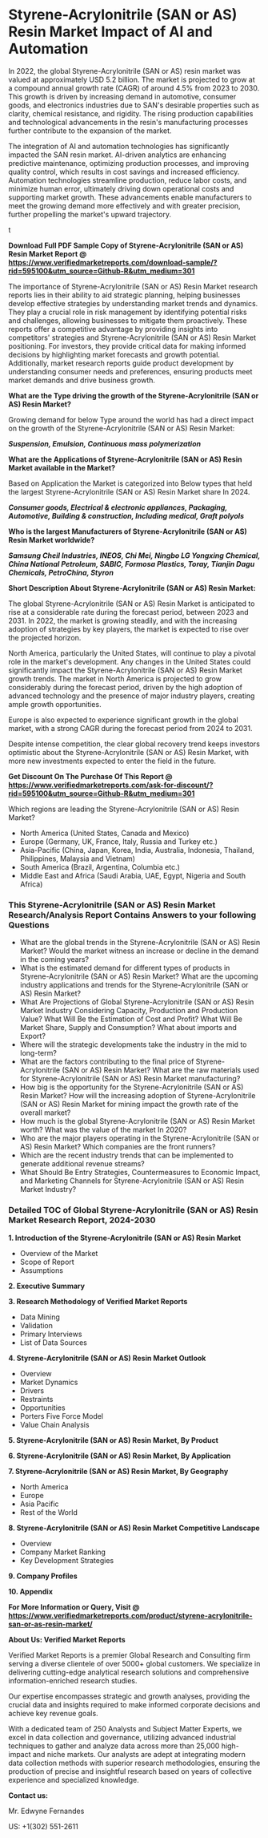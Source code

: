 <meta name="title" content="Global  Styrene-Acrylonitrile (SAN or AS) Resin Market Impact of AI and Automation"><meta name="description" content="  In 2022, the global Styrene-Acrylonitrile (SAN or AS) resin market was valued at approximately USD 5.2 billion. The market is projected to grow at a compound annual "><meta name="title" content=" Styrene-Acrylonitrile (SAN or AS) Resin Market Size, Share, Scope, Trends, Growth, Opportunities, Analysis, Forecast"> <h1>Styrene-Acrylonitrile (SAN or AS) Resin Market Impact of AI and Automation</h1> <p>In 2022, the global Styrene-Acrylonitrile (SAN or AS) resin market was valued at approximately USD 5.2 billion. The market is projected to grow at a compound annual growth rate (CAGR) of around 4.5% from 2023 to 2030. This growth is driven by increasing demand in automotive, consumer goods, and electronics industries due to SAN's desirable properties such as clarity, chemical resistance, and rigidity. The rising production capabilities and technological advancements in the resin's manufacturing processes further contribute to the expansion of the market.</p> <p>The integration of AI and automation technologies has significantly impacted the SAN resin market. AI-driven analytics are enhancing predictive maintenance, optimizing production processes, and improving quality control, which results in cost savings and increased efficiency. Automation technologies streamline production, reduce labor costs, and minimize human error, ultimately driving down operational costs and supporting market growth. These advancements enable manufacturers to meet the growing demand more effectively and with greater precision, further propelling the market's upward trajectory.</p> t</p><p id="" class=""><strong>Download Full PDF Sample Copy of Styrene-Acrylonitrile (SAN or AS) Resin Market Report @ <a href="https://www.verifiedmarketreports.com/download-sample/?rid=595100&utm_source=Github-R&utm_medium=301" target="_blank">https://www.verifiedmarketreports.com/download-sample/?rid=595100&utm_source=Github-R&utm_medium=301</a></strong></p><p>The importance of&nbsp;Styrene-Acrylonitrile (SAN or AS) Resin Market research reports lies in their ability to aid strategic planning, helping businesses develop effective strategies by understanding market trends and dynamics. They play a crucial role in risk management by identifying potential risks and challenges, allowing businesses to mitigate them proactively. These reports offer a competitive advantage by providing insights into competitors' strategies and Styrene-Acrylonitrile (SAN or AS) Resin Market positioning. For investors, they provide critical data for making informed decisions by highlighting market forecasts and growth potential. Additionally, market research reports guide product development by understanding consumer needs and preferences, ensuring products meet market demands and drive business growth.</p><p><strong>What are the&nbsp;Type driving the growth of the Styrene-Acrylonitrile (SAN or AS) Resin Market?</strong></p><p id="" class="">Growing demand for below Type around the world has had a direct impact on the growth of the Styrene-Acrylonitrile (SAN or AS) Resin Market:</p><em><strong>Suspension, Emulsion, Continuous mass polymerization</strong></em></p><strong>What are the&nbsp;Applications&nbsp;of Styrene-Acrylonitrile (SAN or AS) Resin Market available in the Market?</strong></p><p id="" class="">Based on Application the Market is categorized into Below types that held the largest Styrene-Acrylonitrile (SAN or AS) Resin Market share In 2024.</p><em><strong>Consumer goods, Electrical & electronic appliances, Packaging, Automotive, Building & construction, Including medical, Graft polyols</strong></em></p><strong>Who is the largest Manufacturers of Styrene-Acrylonitrile (SAN or AS) Resin Market worldwide?</strong></p><p><em><strong>Samsung Cheil Industries, INEOS, Chi Mei, Ningbo LG Yongxing Chemical, China National Petroleum, SABIC, Formosa Plastics, Toray, Tianjin Dagu Chemicals, PetroChina, Styron</strong></em></p><p id="" class=""><strong>Short Description About Styrene-Acrylonitrile (SAN or AS) Resin Market:</strong></p><p>The global Styrene-Acrylonitrile (SAN or AS) Resin Market is anticipated to rise at a considerable rate during the forecast period, between 2023 and 2031. In 2022, the market is growing steadily, and with the increasing adoption of strategies by key players, the market is expected to rise over the projected horizon.</p><p>North America, particularly the United States, will continue to play a pivotal role in the market's development. Any changes in the United States could significantly impact the Styrene-Acrylonitrile (SAN or AS) Resin Market growth trends. The market in North America is projected to grow considerably during the forecast period, driven by the high adoption of advanced technology and the presence of major industry players, creating ample growth opportunities.</p><p>Europe is also expected to experience significant growth in the global market, with a strong CAGR during the forecast period from 2024 to 2031.</p><p>Despite intense competition, the clear global recovery trend keeps investors optimistic about the Styrene-Acrylonitrile (SAN or AS) Resin Market, with more new investments expected to enter the field in the future.</p><p id="" class=""><strong>Get Discount On The Purchase Of This Report @ <a href="https://www.verifiedmarketreports.com/ask-for-discount/?rid=595100&utm_source=Github-R&utm_medium=301" target="_blank">https://www.verifiedmarketreports.com/ask-for-discount/?rid=595100&utm_source=Github-R&utm_medium=301</a></strong></p>Which regions are leading the Styrene-Acrylonitrile (SAN or AS) Resin Market?</p><ul><li>North America (United States, Canada and Mexico)</li><li>Europe (Germany, UK, France, Italy, Russia and Turkey etc.)</li><li>Asia-Pacific (China, Japan, Korea, India, Australia, Indonesia, Thailand, Philippines, Malaysia and Vietnam)</li><li>South America (Brazil, Argentina, Columbia etc.)</li><li>Middle East and Africa (Saudi Arabia, UAE, Egypt, Nigeria and South Africa)</li></ul><h3 id="" class="">This Styrene-Acrylonitrile (SAN or AS) Resin Market Research/Analysis Report Contains Answers to your following Questions</h3><ul><li>What are the global trends in the Styrene-Acrylonitrile (SAN or AS) Resin Market? Would the market witness an increase or decline in the demand in the coming years?</li><li>What is the estimated demand for different types of products in Styrene-Acrylonitrile (SAN or AS) Resin Market? What are the upcoming industry applications and trends for the Styrene-Acrylonitrile (SAN or AS) Resin Market?</li><li>What Are Projections of Global Styrene-Acrylonitrile (SAN or AS) Resin Market Industry Considering Capacity, Production and Production Value? What Will Be the Estimation of Cost and Profit? What Will Be Market Share, Supply and Consumption? What about imports and Export?</li><li>Where will the strategic developments take the industry in the mid to long-term?</li><li>What are the factors contributing to the final price of Styrene-Acrylonitrile (SAN or AS) Resin Market? What are the raw materials used for Styrene-Acrylonitrile (SAN or AS) Resin Market manufacturing?</li><li>How big is the opportunity for the Styrene-Acrylonitrile (SAN or AS) Resin Market? How will the increasing adoption of Styrene-Acrylonitrile (SAN or AS) Resin Market for mining impact the growth rate of the overall market?</li><li>How much is the global Styrene-Acrylonitrile (SAN or AS) Resin Market worth? What was the value of the market In 2020?</li><li>Who are the major players operating in the Styrene-Acrylonitrile (SAN or AS) Resin Market? Which companies are the front runners?</li><li>Which are the recent industry trends that can be implemented to generate additional revenue streams?</li><li>What Should Be Entry Strategies, Countermeasures to Economic Impact, and Marketing Channels for Styrene-Acrylonitrile (SAN or AS) Resin Market Industry?</li></ul><h3 id="" class="">Detailed TOC of Global Styrene-Acrylonitrile (SAN or AS) Resin Market Research Report, 2024-2030</h3><p id="" class=""><strong>1. Introduction of the Styrene-Acrylonitrile (SAN or AS) Resin Market</strong></p><ul><li>Overview of the Market</li><li>Scope of Report</li><li>Assumptions</li></ul><p id="" class=""><strong>2. Executive Summary</strong></p><p id="" class=""><strong>3. Research Methodology of Verified Market Reports</strong></p><ul><li>Data Mining</li><li>Validation</li><li>Primary Interviews</li><li>List of Data Sources</li></ul><p id="" class=""><strong>4. Styrene-Acrylonitrile (SAN or AS) Resin Market Outlook</strong></p><ul><li>Overview</li><li>Market Dynamics</li><li>Drivers</li><li>Restraints</li><li>Opportunities</li><li>Porters Five Force Model</li><li>Value Chain Analysis</li></ul><p id="" class=""><strong>5. Styrene-Acrylonitrile (SAN or AS) Resin Market, By Product</strong></p><p id="" class=""><strong>6. Styrene-Acrylonitrile (SAN or AS) Resin Market, By Application</strong></p><p id="" class=""><strong>7. Styrene-Acrylonitrile (SAN or AS) Resin Market, By Geography</strong></p><ul><li>North America</li><li>Europe</li><li>Asia Pacific</li><li>Rest of the World</li></ul><p id="" class=""><strong>8. Styrene-Acrylonitrile (SAN or AS) Resin Market Competitive Landscape</strong></p><ul><li>Overview</li><li>Company Market Ranking</li><li>Key Development Strategies</li></ul><p id="" class=""><strong>9. Company Profiles</strong></p><p id="" class=""><strong>10. Appendix</strong></p><p id="" class=""><strong>For More Information or Query, Visit @ <a href="https://www.verifiedmarketreports.com/product/styrene-acrylonitrile-san-or-as-resin-market/" target="_blank">https://www.verifiedmarketreports.com/product/styrene-acrylonitrile-san-or-as-resin-market/</a></strong></p><p id="" class=""><strong>About Us: Verified Market Reports</strong></p><p id="" class="">Verified Market Reports is a premier Global Research and Consulting firm serving a diverse clientele of over 5000+ global customers. We specialize in delivering cutting-edge analytical research solutions and comprehensive information-enriched research studies.</p><p id="" class="">Our expertise encompasses strategic and growth analyses, providing the crucial data and insights required to make informed corporate decisions and achieve key revenue goals.</p><p id="" class="">With a dedicated team of 250 Analysts and Subject Matter Experts, we excel in data collection and governance, utilizing advanced industrial techniques to gather and analyze data across more than 25,000 high-impact and niche markets. Our analysts are adept at integrating modern data collection methods with superior research methodologies, ensuring the production of precise and insightful research based on years of collective experience and specialized knowledge.</p><p id="" class=""><strong>Contact us:</strong></p><p id="" class="">Mr. Edwyne Fernandes</p><p id="" class="">US: +1(302) 551-2611</p>